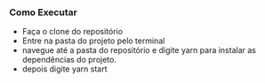 
### Como Executar ###
* Faça o clone do repositório
* Entre na pasta do projeto pelo terminal
* navegue até a pasta do repositório e digite yarn para instalar as dependências do projeto.
* depois digite yarn start


